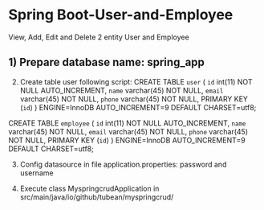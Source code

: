 # Spring Boot-User-and-Employee
View, Add, Edit and Delete 2 entity User and Employee

## 1) Prepare database name: spring_app
2) Create table user following script:
CREATE TABLE `user` (
  `id` int(11) NOT NULL AUTO_INCREMENT,
  `name` varchar(45) NOT NULL,
  `email` varchar(45) NOT NULL,
  `phone` varchar(45) NOT NULL,
  PRIMARY KEY (`id`)
) ENGINE=InnoDB AUTO_INCREMENT=9 DEFAULT CHARSET=utf8;

CREATE TABLE `employee` (
  `id` int(11) NOT NULL AUTO_INCREMENT,
  `name` varchar(45) NOT NULL,
  `email` varchar(45) NOT NULL,
  `phone` varchar(45) NOT NULL,
  PRIMARY KEY (`id`)
) ENGINE=InnoDB AUTO_INCREMENT=9 DEFAULT CHARSET=utf8;

3) Config datasource in file application.properties: password and username

4) Execute class MyspringcrudApplication in src/main/java/io/github/tubean/myspringcrud/




